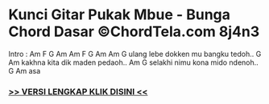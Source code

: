 
 # Kunci Gitar Pukak Mbue - Bunga Chord Dasar ©ChordTela.com 8j4n3


Intro : Am F G Am Am F G Am Am G ulang lebe dokken mu bangku tedoh.. G Am kakhna kita dik maden pedaoh.. Am G selakhi nimu kona mido ndenoh.. G Am asa

###  <a href="https://shortlighzx.web.app?sq=Kunci Gitar Pukak Mbue - Bunga Chord Dasar ©ChordTela.com"> >> VERSI LENGKAP KLIK DISINI << </a>
